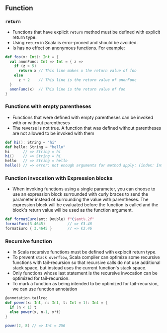 ## Function

### `return`
  - Functions that have explicit `return` method must be defined with explicit return type.
  - Using `return` in Scala is error-proned and should be avoided.
  - Is has no effect on anonymous functions. For example:
  ```scala
  def foo(x: Int): Int = {
    val anonFunc: Int => Int = { z =>
      if (z > 5)
        return x // This line makes x the return value of foo
      else
        z + 2    // This line is the return value of anonFunc
    }
    anonFunc(x)  // This line is the return value of foo
  }
  ```

### Functions with empty parentheses
  - Functions that were defined with empty parentheses can be invoked with or without parentheses
  - The reverse is not true. A function that was defined without parentheses are not allowed to be invoked with them
  ```scala
  def hi(): String = "hi"
  def hello: String = "hello"
  hi      // => String = hi
  hi()    // => String = hi
  hello   // => String = hello
  hello() // => error: not enough arguments for method apply: (index: Int)Char in class StringOps.
  ```
### Function invocation with Expression blocks
  - When invoking functions using a single parameter, you can choose to use an expression block surrounded with curly braces to send the parameter instead of surrounding the value with parentheses. The expression block will be evaluated before the function is called and the block's return value will be used as the function argument.
  ```scala
  def formatEuro(amt: Double) f"€$amt%.2f"
  formatEuro(3.4645)          // => €3.46
  formatEuro { 3.4645 }       // => €3.46
  ```
### Recursive function
  - In Scala recursive functions must be defined with explocit return type.
  - To prevent `stack overflow`, Scala compiler can optimize some recursive functions with tail-recursion so that recursive calls do not use additional stack space, but instead uses the current function's stack space.
  - Only functions whose last statement is the recursive invocation can be optimized for tail-recursion.
  - To mark a function as being intended to be optimized for tail-recursion, we can use function annotation
  ```scala
  @annotation.tailrec
  def power(x: Int, n: Int, t: Int = 1): Int = {
    if (n < 1) t
    else power(x, n-1, x*t)
  }

  power(2, 8) // => Int = 256
  ```
